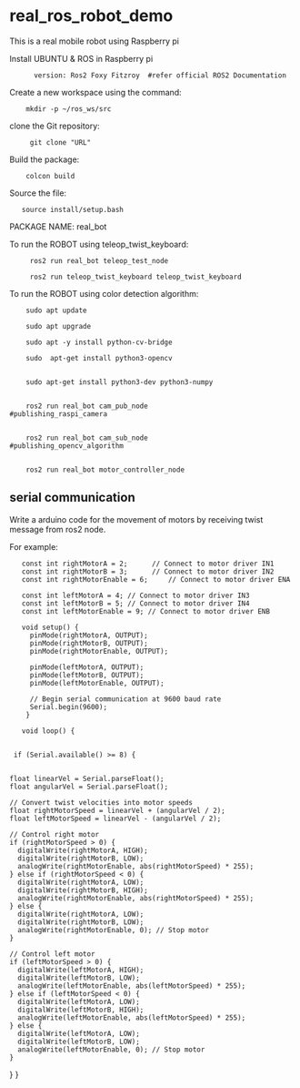 # real_ros_robot_demo
This is a real mobile robot using Raspberry pi



Install UBUNTU & ROS in Raspberry pi


          version: Ros2 Foxy Fitzroy  #refer official ROS2 Documentation



Create a new workspace using the command:


        mkdir -p ~/ros_ws/src



clone the Git repository:


         git clone "URL"

Build the package:


        colcon build

Source the file:


       source install/setup.bash


PACKAGE NAME: real_bot

To run the ROBOT using teleop_twist_keyboard:


         ros2 run real_bot teleop_test_node
 
         ros2 run teleop_twist_keyboard teleop_twist_keyboard

To run the ROBOT using color detection algorithm:
        
        sudo apt update

        sudo apt upgrade

        sudo apt -y install python-cv-bridge    

        sudo  apt-get install python3-opencv


        sudo apt-get install python3-dev python3-numpy


        ros2 run real_bot cam_pub_node                                         #publishing_raspi_camera
  
  
        ros2 run real_bot cam_sub_node                                         #publishing_opencv_algorithm 
  
  
        ros2 run real_bot motor_controller_node                                
  ## serial communication

Write a arduino code for the movement of motors by receiving twist message from ros2 node.


For example:



       const int rightMotorA = 2;      // Connect to motor driver IN1
       const int rightMotorB = 3;      // Connect to motor driver IN2
       const int rightMotorEnable = 6;     // Connect to motor driver ENA

       const int leftMotorA = 4; // Connect to motor driver IN3
       const int leftMotorB = 5; // Connect to motor driver IN4
       const int leftMotorEnable = 9; // Connect to motor driver ENB

       void setup() {
         pinMode(rightMotorA, OUTPUT);
         pinMode(rightMotorB, OUTPUT);
         pinMode(rightMotorEnable, OUTPUT);

         pinMode(leftMotorA, OUTPUT);
         pinMode(leftMotorB, OUTPUT);
         pinMode(leftMotorEnable, OUTPUT);

         // Begin serial communication at 9600 baud rate
         Serial.begin(9600);
        }

       void loop() {


     if (Serial.available() >= 8) {

  
    float linearVel = Serial.parseFloat();
    float angularVel = Serial.parseFloat();

    // Convert twist velocities into motor speeds
    float rightMotorSpeed = linearVel + (angularVel / 2);
    float leftMotorSpeed = linearVel - (angularVel / 2);

    // Control right motor
    if (rightMotorSpeed > 0) {
      digitalWrite(rightMotorA, HIGH);
      digitalWrite(rightMotorB, LOW);
      analogWrite(rightMotorEnable, abs(rightMotorSpeed) * 255);
    } else if (rightMotorSpeed < 0) {
      digitalWrite(rightMotorA, LOW);
      digitalWrite(rightMotorB, HIGH);
      analogWrite(rightMotorEnable, abs(rightMotorSpeed) * 255);
    } else {
      digitalWrite(rightMotorA, LOW);
      digitalWrite(rightMotorB, LOW);
      analogWrite(rightMotorEnable, 0); // Stop motor
    }

    // Control left motor
    if (leftMotorSpeed > 0) {
      digitalWrite(leftMotorA, HIGH);
      digitalWrite(leftMotorB, LOW);
      analogWrite(leftMotorEnable, abs(leftMotorSpeed) * 255);
    } else if (leftMotorSpeed < 0) {
      digitalWrite(leftMotorA, LOW);
      digitalWrite(leftMotorB, HIGH);
      analogWrite(leftMotorEnable, abs(leftMotorSpeed) * 255);
    } else {
      digitalWrite(leftMotorA, LOW);
      digitalWrite(leftMotorB, LOW);
      analogWrite(leftMotorEnable, 0); // Stop motor
    }
  }
}
